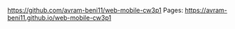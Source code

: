 
https://github.com/avram-beni11/web-mobile-cw3p1
Pages: https://avram-beni11.github.io/web-mobile-cw3p1

